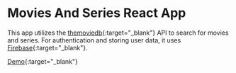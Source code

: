 # Movies And Series React App
This app utilizes the [themoviedb](https://www.themoviedb.org){:target="_blank"} API to search for movies and series.
For authentication and storing user data, it uses [Firebase](https://firebase.google.com){:target="_blank"}.


[Demo](https://lists-fa5ab.web.app){:target="_blank"}
